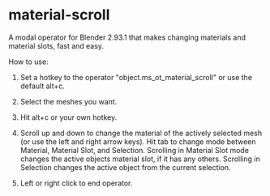 # material-scroll
A modal operator for Blender 2.93.1 that makes changing materials and material slots, fast and easy.

How to use:


1. Set a hotkey to the operator "object.ms_ot_material_scroll" or use the default alt+c.

2. Select the meshes you want.

3. Hit alt+c or your own hotkey.

4. Scroll up and down to change the material of the actively selected mesh (or use the left and right arrow keys). Hit tab to change mode between Material, Material Slot, and Selection. Scrolling in Material Slot mode changes the active objects material slot, if it has any others. Scrolling in Selection changes the active object from the current selection.

5. Left or right click to end operator.

